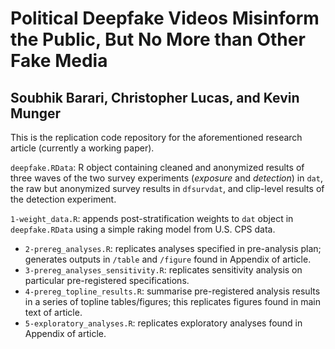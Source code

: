 # Political Deepfake Videos Misinform the Public, But No More than Other Fake Media
## Soubhik Barari, Christopher Lucas, and Kevin Munger

This is the replication code repository for the aforementioned research article (currently a working paper).

`deepfake.RData`: R object containing cleaned and anonymized results of three waves of the two survey experiments (*exposure* and *detection*) in `dat`, the raw but anonymized survey results in `dfsurvdat`, and clip-level results of the detection experiment.

`1-weight_data.R`: appends post-stratification weights to `dat` object in `deepfake.RData` using a simple raking model from U.S. CPS data.
- `2-prereg_analyses.R`: replicates analyses specified in pre-analysis plan; generates outputs in `/table` and `/figure` found in Appendix of article.
- `3-prereg_analyses_sensitivity.R`: replicates sensitivity analysis on particular pre-registered specifications.
- `4-prereg_topline_results.R`: summarise pre-registered analysis results in a series of topline tables/figures; this replicates figures found in main text of article.
- `5-exploratory_analyses.R`: replicates exploratory analyses found in Appendix of article.


